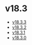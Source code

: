 # v18.3

- [v18.3.3](v18.3.3.md)
- [v18.3.2](v18.3.2.md)
- [v18.3.1](v18.3.1.md)
- [v18.3.0](v18.3.0.md)
